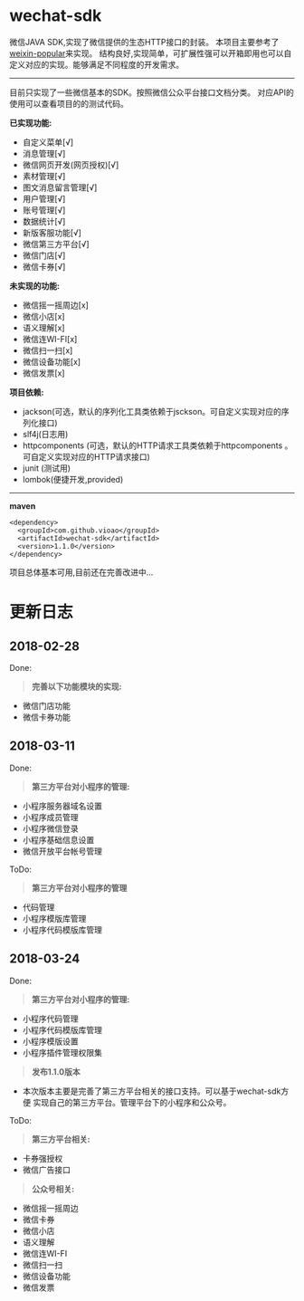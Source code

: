 # wechat-sdk

微信JAVA SDK,实现了微信提供的生态HTTP接口的封装。
本项目主要参考了[weixin-popular](https://github.com/liyiorg/weixin-popular)来实现。
结构良好,实现简单，可扩展性强可以开箱即用也可以自定义对应的实现。能够满足不同程度的开发需求。

---

目前只实现了一些微信基本的SDK。按照微信公众平台接口文档分类。
对应API的使用可以查看项目的的测试代码。

**已实现功能:**
 - 自定义菜单[√]
 - 消息管理[√]
 - 微信网页开发(网页授权)[√]
 - 素材管理[√]
 - 图文消息留言管理[√]
 - 用户管理[√]
 - 账号管理[√]
 - 数据统计[√]
 - 新版客服功能[√]
 - 微信第三方平台[√]
 - 微信门店[√]
 - 微信卡券[√]

**未实现的功能:**
  - 微信摇一摇周边[x]
  - 微信小店[x]
  - 语义理解[x]
  - 微信连WI-FI[x]
  - 微信扫一扫[x]
  - 微信设备功能[x]
  - 微信发票[x]

**项目依赖:**
- jackson(可选，默认的序列化工具类依赖于jsckson。可自定义实现对应的序列化接口)
- slf4j(日志用)
- httpcomponents (可选，默认的HTTP请求工具类依赖于httpcomponents 。可自定义实现对应的HTTP请求接口)
- junit (测试用)
- lombok(便捷开发,provided)

---

**maven**
```
<dependency>
  <groupId>com.github.vioao</groupId>
  <artifactId>wechat-sdk</artifactId>
  <version>1.1.0</version>
</dependency>
```

项目总体基本可用,目前还在完善改进中...

# 更新日志

## 2018-02-28
Done:
> **完善以下功能模块的实现:**
- 微信门店功能
- 微信卡券功能

## 2018-03-11
Done:
> **第三方平台对小程序的管理:**
- 小程序服务器域名设置
- 小程序成员管理
- 小程序微信登录
- 小程序基础信息设置
- 微信开放平台帐号管理

ToDo:
> **第三方平台对小程序的管理**
   - 代码管理
   - 小程序模版库管理
   - 小程序代码模版库管理

## 2018-03-24
Done:
> **第三方平台对小程序的管理:**
- 小程序代码管理
- 小程序代码模版库管理
- 小程序模版设置
- 小程序插件管理权限集

> **发布1.1.0版本**
- 本次版本主要是完善了第三方平台相关的接口支持。可以基于wechat-sdk方便
实现自己的第三方平台。管理平台下的小程序和公众号。

ToDo:
>  **第三方平台相关:**
- 卡券强授权
- 微信广告接口

>  **公众号相关:**
  - 微信摇一摇周边
  - 微信卡券
  - 微信小店
  - 语义理解
  - 微信连WI-FI
  - 微信扫一扫
  - 微信设备功能
  - 微信发票
